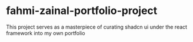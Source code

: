 # fahmi-zainal-portfolio-project
This project serves as a masterpiece of curating shadcn ui under the react framework into my own portfolio
